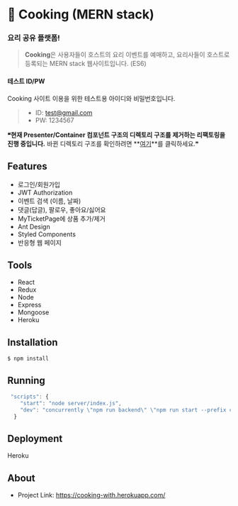 # :curry: Cooking (MERN stack)
### 요리 공유 플랫폼!
> **Cooking**은 사용자들이 호스트의 요리 이벤트를 예매하고, 요리사들이 호스트로 등록되는 MERN stack 웹사이트입니다. (ES6)

#### 테스트 ID/PW
Cooking 사이트 이용을 위한 테스트용 아이디와 비밀번호입니다.
> - ID: test@gmail.com 
> - PW: 1234567

**❝현재 Presenter/Container 컴포넌트 구조의 디렉토리 구조를 제거하는 리팩토링을 진행 중입니다.** 바뀐 디렉토리 구조를 확인하려면 **[여기]()**를 클릭하세요.❞

## Features
- 로그인/회원가입
- JWT Authorization
- 이벤트 검색 (이름, 날짜)
- 댓글(답글), 팔로우, 좋아요/싫어요
- MyTicketPage에 상품 추가/제거
- Ant Design
- Styled Components
- 반응형 웹 페이지

## Tools
- React
- Redux
- Node
- Express
- Mongoose
- Heroku

## Installation
```
$ npm install
```

## Running
```javascript
 "scripts": {
    "start": "node server/index.js",
    "dev": "concurrently \"npm run backend\" \"npm run start --prefix client\"",
  }
```


## Deployment
Heroku


## About
- Project Link: https://cooking-with.herokuapp.com/
